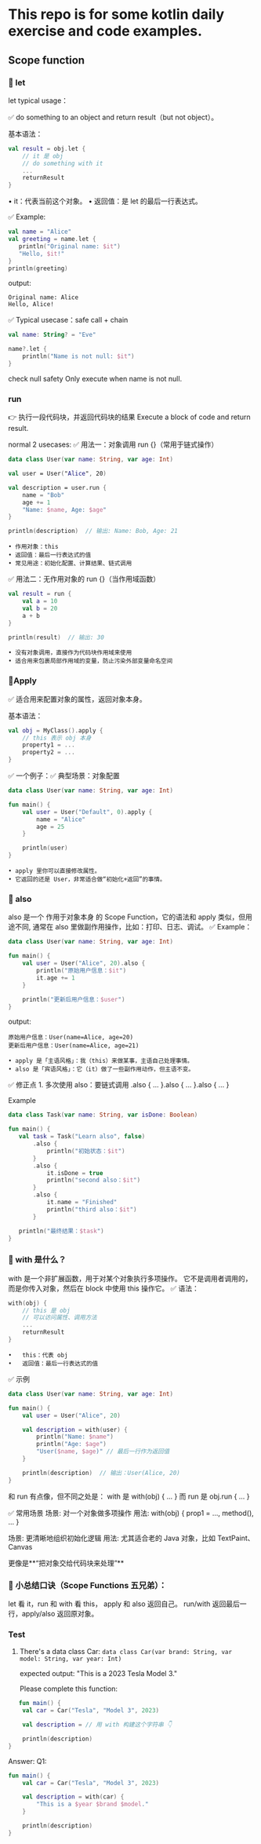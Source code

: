 # This repo is for some kotlin daily exercise and code examples. 

## Scope function

### 🌟 let 

let typical usage：

✅ do something to an object and return result（but not object）。

基本语法：
```kotlin
val result = obj.let {
    // it 是 obj
    // do something with it
    ...
    returnResult
}
```
• it：代表当前这个对象。
• 返回值：是 let 的最后一行表达式。

✅ Example:
 ```kotlin
val name = "Alice"
val greeting = name.let {
    println("Original name: $it")
    "Hello, $it!"
}
println(greeting)
```
output:
```
Original name: Alice
Hello, Alice!
```
✅ Typical usecase：safe call + chain
```kotlin
val name: String? = "Eve"

name?.let {
    println("Name is not null: $it")
}
```
check null safety
Only execute when name is not null.



### run
👉 执行一段代码块，并返回代码块的结果
Execute a block of code and return result.

normal 2 usecases:
✅ 用法一：对象调用 run {}（常用于链式操作）
```kotlin
data class User(var name: String, var age: Int)

val user = User("Alice", 20)

val description = user.run {
    name = "Bob"
    age += 1
    "Name: $name, Age: $age"
}

println(description)  // 输出: Name: Bob, Age: 21
```
	• 作用对象：this
	• 返回值：最后一行表达式的值
	• 常见用途：初始化配置、计算结果、链式调用

✅ 用法二：无作用对象的 run {}（当作用域函数）
```kotlin
val result = run {
    val a = 10
    val b = 20
    a + b
}

println(result)  // 输出: 30
```
	• 没有对象调用，直接作为代码块作用域来使用
	• 适合用来包裹局部作用域的变量，防止污染外部变量命名空间

 ### 🔧Apply
 
✅ 适合用来配置对象的属性，返回对象本身。

基本语法：
```kotlin
val obj = MyClass().apply {
    // this 表示 obj 本身
    property1 = ...
    property2 = ...
}
```
✅ 一个例子：✅ 典型场景：对象配置
```kotlin
data class User(var name: String, var age: Int)

fun main() {
    val user = User("Default", 0).apply {
        name = "Alice"
        age = 25
    }

    println(user)
}
```
	• apply 里你可以直接修改属性。
	• 它返回的还是 User，非常适合做“初始化+返回”的事情。

### 🔹 also
also 是一个 作用于对象本身 的 Scope Function，它的语法和 apply 类似，但用途不同, 通常在 also 里做副作用操作，比如：打印、日志、调试。
✅ Example：
```kotlin
data class User(var name: String, var age: Int)

fun main() {
    val user = User("Alice", 20).also {
        println("原始用户信息：$it")
        it.age += 1
    }

    println("更新后用户信息：$user")
}
```
output:
```
原始用户信息：User(name=Alice, age=20)
更新后用户信息：User(name=Alice, age=21)
```
	• apply 是「主语风格」：我（this）来做某事，主语自己处理事情。
	• also 是「宾语风格」：它（it）做了一些副作用动作，但主语不变。
 ✅ 修正点
	1.	多次使用 also：要链式调用 .also { ... }.also { ... }.also { ... }

 Example
 ```kotlin
data class Task(var name: String, var isDone: Boolean)

fun main() {
    val task = Task("Learn also", false)
        .also {
            println("初始状态：$it")
        }
        .also {
            it.isDone = true
            println("second also：$it")
        }
        .also {
            it.name = "Finished"
            println("third also：$it")
        }

    println("最终结果：$task")
}
```
### 🔹 with 是什么？
with 是一个非扩展函数，用于对某个对象执行多项操作。
它不是调用者调用的，而是你传入对象，然后在 block 中使用 this 操作它。
✅ 语法：
```kotlin
with(obj) {
    // this 是 obj
    // 可以访问属性、调用方法
    ...
    returnResult
}
```
	•	this：代表 obj
	•	返回值：最后一行表达式的值
✅ 示例
```kotlin
data class User(var name: String, var age: Int)

fun main() {
    val user = User("Alice", 20)

    val description = with(user) {
        println("Name: $name")
        println("Age: $age")
        "User($name, $age)" // 最后一行作为返回值
    }

    println(description)  // 输出：User(Alice, 20)
}
```
和 run 有点像，但不同之处是：
with 是 with(obj) { ... }
而 run 是 obj.run { ... }

✅ 常用场景
场景: 对一个对象做多项操作
用法: with(obj) { prop1 = ..., method(), ... }

场景: 更清晰地组织初始化逻辑
用法: 尤其适合老的 Java 对象，比如 TextPaint、Canvas

更像是**“把对象交给代码块来处理”**

### 🌱 小总结口诀（Scope Functions 五兄弟）：
let 看 it，run 和 with 看 this，
apply 和 also 返回自己。
run/with 返回最后一行，apply/also 返回原对象。

### Test
1. There's a data class Car:
```data class Car(var brand: String, var model: String, var year: Int)```

   expected output:
   "This is a 2023 Tesla Model 3."

   Please complete this function:
```kotlin
   fun main() {
    val car = Car("Tesla", "Model 3", 2023)

    val description = // 用 with 构建这个字符串 👇

    println(description)
}
```








Answer:
Q1:
```kotlin
fun main() {
    val car = Car("Tesla", "Model 3", 2023)

    val description = with(car) {
        "This is a $year $brand $model."
    }

    println(description)
}
```
























































































































